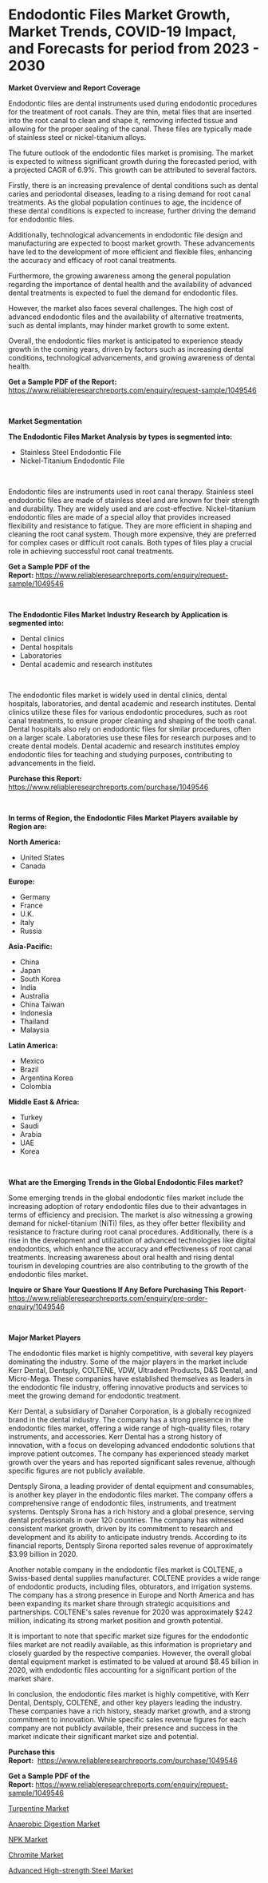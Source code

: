 <p><h1>Endodontic Files Market Growth, Market Trends, COVID-19 Impact, and Forecasts for period from 2023 - 2030</h1></p><p><strong>Market Overview and Report Coverage</strong></p>
<p><p>Endodontic files are dental instruments used during endodontic procedures for the treatment of root canals. They are thin, metal files that are inserted into the root canal to clean and shape it, removing infected tissue and allowing for the proper sealing of the canal. These files are typically made of stainless steel or nickel-titanium alloys.</p><p>The future outlook of the endodontic files market is promising. The market is expected to witness significant growth during the forecasted period, with a projected CAGR of 6.9%. This growth can be attributed to several factors.</p><p>Firstly, there is an increasing prevalence of dental conditions such as dental caries and periodontal diseases, leading to a rising demand for root canal treatments. As the global population continues to age, the incidence of these dental conditions is expected to increase, further driving the demand for endodontic files.</p><p>Additionally, technological advancements in endodontic file design and manufacturing are expected to boost market growth. These advancements have led to the development of more efficient and flexible files, enhancing the accuracy and efficacy of root canal treatments.</p><p>Furthermore, the growing awareness among the general population regarding the importance of dental health and the availability of advanced dental treatments is expected to fuel the demand for endodontic files.</p><p>However, the market also faces several challenges. The high cost of advanced endodontic files and the availability of alternative treatments, such as dental implants, may hinder market growth to some extent.</p><p>Overall, the endodontic files market is anticipated to experience steady growth in the coming years, driven by factors such as increasing dental conditions, technological advancements, and growing awareness of dental health.</p></p>
<p><strong>Get a Sample PDF of the Report:</strong> <a href="https://www.reliableresearchreports.com/enquiry/request-sample/1049546">https://www.reliableresearchreports.com/enquiry/request-sample/1049546</a></p>
<p>&nbsp;</p>
<p><strong>Market Segmentation</strong></p>
<p><strong>The Endodontic Files Market Analysis by types is segmented into:</strong></p>
<p><ul><li>Stainless Steel Endodontic File</li><li>Nickel-Titanium Endodontic File</li></ul></p>
<p>&nbsp;</p>
<p><p>Endodontic files are instruments used in root canal therapy. Stainless steel endodontic files are made of stainless steel and are known for their strength and durability. They are widely used and are cost-effective. Nickel-titanium endodontic files are made of a special alloy that provides increased flexibility and resistance to fatigue. They are more efficient in shaping and cleaning the root canal system. Though more expensive, they are preferred for complex cases or difficult root canals. Both types of files play a crucial role in achieving successful root canal treatments.</p></p>
<p><strong>Get a Sample PDF of the Report:</strong>&nbsp;<a href="https://www.reliableresearchreports.com/enquiry/request-sample/1049546">https://www.reliableresearchreports.com/enquiry/request-sample/1049546</a></p>
<p>&nbsp;</p>
<p><strong>The Endodontic Files Market Industry Research by Application is segmented into:</strong></p>
<p><ul><li>Dental clinics</li><li>Dental hospitals</li><li>Laboratories</li><li>Dental academic and research institutes</li></ul></p>
<p>&nbsp;</p>
<p><p>The endodontic files market is widely used in dental clinics, dental hospitals, laboratories, and dental academic and research institutes. Dental clinics utilize these files for various endodontic procedures, such as root canal treatments, to ensure proper cleaning and shaping of the tooth canal. Dental hospitals also rely on endodontic files for similar procedures, often on a larger scale. Laboratories use these files for research purposes and to create dental models. Dental academic and research institutes employ endodontic files for teaching and studying purposes, contributing to advancements in the field.</p></p>
<p><strong>Purchase this Report:</strong>&nbsp; <a href="https://www.reliableresearchreports.com/purchase/1049546">https://www.reliableresearchreports.com/purchase/1049546</a></p>
<p>&nbsp;</p>
<p><strong>In terms of Region, the Endodontic Files Market Players available by Region are:</strong></p>
<p>
    <p> <strong> North America: </strong>
        <ul>
            <li>United States</li>
            <li>Canada</li>
        </ul>
        </p> 
    <p> <strong> Europe: </strong>
        <ul>
            <li>Germany</li>
            <li>France</li>
            <li>U.K.</li>
            <li>Italy</li>
            <li>Russia</li>
        </ul>
        </p> 
    <p> <strong> Asia-Pacific: </strong>
        <ul>
            <li>China</li>
            <li>Japan</li>
            <li>South Korea</li>
            <li>India</li>
            <li>Australia</li>
            <li>China Taiwan</li>
            <li>Indonesia</li>
            <li>Thailand</li>
            <li>Malaysia</li>
        </ul>
        </p> 
    <p> <strong> Latin America: </strong>
        <ul>
            <li>Mexico</li>
            <li>Brazil</li>
            <li>Argentina Korea</li>
            <li>Colombia</li>
        </ul>
        </p> 
    <p> <strong> Middle East & Africa: </strong>
        <ul>
            <li>Turkey</li>
            <li>Saudi</li>
            <li>Arabia</li>
            <li>UAE</li>
            <li>Korea</li>
        </ul>
    </p>
    </p>
<p>&nbsp;</p>
<p><strong>What are the Emerging Trends in the Global Endodontic Files market?</strong></p>
<p><p>Some emerging trends in the global endodontic files market include the increasing adoption of rotary endodontic files due to their advantages in terms of efficiency and precision. The market is also witnessing a growing demand for nickel-titanium (NiTi) files, as they offer better flexibility and resistance to fracture during root canal procedures. Additionally, there is a rise in the development and utilization of advanced technologies like digital endodontics, which enhance the accuracy and effectiveness of root canal treatments. Increasing awareness about oral health and rising dental tourism in developing countries are also contributing to the growth of the endodontic files market.</p></p>
<p><strong>Inquire or Share Your Questions If Any Before Purchasing This Report</strong>- <a href="https://www.reliableresearchreports.com/enquiry/pre-order-enquiry/1049546">https://www.reliableresearchreports.com/enquiry/pre-order-enquiry/1049546</a></p>
<p>&nbsp;</p>
<p><strong>Major Market Players</strong></p>
<p><p>The endodontic files market is highly competitive, with several key players dominating the industry. Some of the major players in the market include Kerr Dental, Dentsply, COLTENE, VDW, Ultradent Products, D&S Dental, and Micro-Mega. These companies have established themselves as leaders in the endodontic file industry, offering innovative products and services to meet the growing demand for endodontic treatment.</p><p>Kerr Dental, a subsidiary of Danaher Corporation, is a globally recognized brand in the dental industry. The company has a strong presence in the endodontic files market, offering a wide range of high-quality files, rotary instruments, and accessories. Kerr Dental has a strong history of innovation, with a focus on developing advanced endodontic solutions that improve patient outcomes. The company has experienced steady market growth over the years and has reported significant sales revenue, although specific figures are not publicly available.</p><p>Dentsply Sirona, a leading provider of dental equipment and consumables, is another key player in the endodontic files market. The company offers a comprehensive range of endodontic files, instruments, and treatment systems. Dentsply Sirona has a rich history and a global presence, serving dental professionals in over 120 countries. The company has witnessed consistent market growth, driven by its commitment to research and development and its ability to anticipate industry trends. According to its financial reports, Dentsply Sirona reported sales revenue of approximately $3.99 billion in 2020.</p><p>Another notable company in the endodontic files market is COLTENE, a Swiss-based dental supplies manufacturer. COLTENE provides a wide range of endodontic products, including files, obturators, and irrigation systems. The company has a strong presence in Europe and North America and has been expanding its market share through strategic acquisitions and partnerships. COLTENE's sales revenue for 2020 was approximately $242 million, indicating its strong market position and growth potential.</p><p>It is important to note that specific market size figures for the endodontic files market are not readily available, as this information is proprietary and closely guarded by the respective companies. However, the overall global dental equipment market is estimated to be valued at around $8.45 billion in 2020, with endodontic files accounting for a significant portion of the market share.</p><p>In conclusion, the endodontic files market is highly competitive, with Kerr Dental, Dentsply, COLTENE, and other key players leading the industry. These companies have a rich history, steady market growth, and a strong commitment to innovation. While specific sales revenue figures for each company are not publicly available, their presence and success in the market indicate their significant market size and potential.</p></p>
<p><strong>Purchase this Report:</strong>&nbsp;&nbsp;<a href="https://www.reliableresearchreports.com/purchase/1049546">https://www.reliableresearchreports.com/purchase/1049546</a></p>
<p></p>
<p><strong>Get a Sample PDF of the Report:</strong>&nbsp;<a href="https://www.reliableresearchreports.com/enquiry/request-sample/1049546">https://www.reliableresearchreports.com/enquiry/request-sample/1049546</a></p>
<p><p><a href="https://medium.com/@marcoslemke2023/analyzing-turpentine-market-global-industry-perspective-and-forecast-2023-to-2030-716e5cf0505f">Turpentine Market</a></p><p><a href="https://medium.com/@siennaferry2023/analyzing-anaerobic-digestion-market-global-industry-perspective-and-forecast-2023-to-2030-b4682662c98a">Anaerobic Digestion Market</a></p><p><a href="https://medium.com/@daishawolff/npk-market-exploring-market-share-market-trends-and-future-growth-379ec894e709">NPK Market</a></p><p><a href="https://medium.com/@wilmaheaney/chromite-market-furnishes-information-on-market-share-market-trends-and-market-growth-2b8bdbc5695a">Chromite Market</a></p><p><a href="https://medium.com/@russpollich/analyzing-advanced-high-strength-steel-market-global-industry-perspective-and-forecast-2023-to-e16afc422332">Advanced High-strength Steel Market</a></p></p>